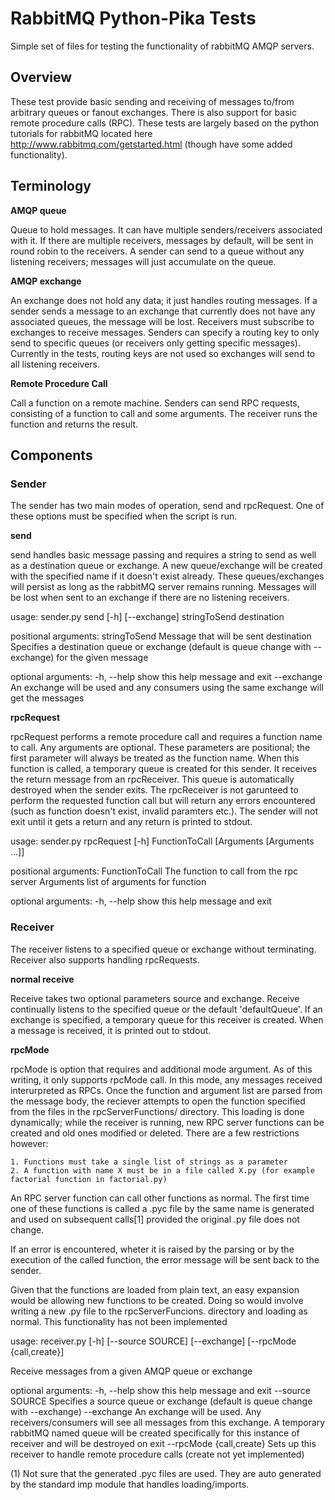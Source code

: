 # RabbitMQ Python-Pika Tests

Simple set of files for testing the functionality of rabbitMQ AMQP servers.

## Overview

These test provide basic sending and receiving of messages to/from arbitrary queues or fanout exchanges. There is also support for basic remote procedure calls (RPC). These tests are largely based on the python tutorials for rabbitMQ located here http://www.rabbitmq.com/getstarted.html (though have some added functionality).

## Terminology

**AMQP queue** 

Queue to hold messages. It can have multiple senders/receivers associated with it. If there are multiple receivers, messages by default, will be sent in round robin to the receivers. A sender can send to a queue without any listening receivers; messages will just accumulate on the queue. 

**AMQP exchange**

An exchange does not hold any data; it just handles routing messages. If a sender sends a message to an exchange that currently does not have any associated queues, the message will be lost. Receivers must subscribe to exchanges to receive messages. Senders can specify a routing key to only send to specific queues (or receivers only getting specific messages). Currently in the tests, routing keys are not used so exchanges will send to all listening receivers.

**Remote Procedure Call**

Call a function on a remote machine. Senders can send RPC requests, consisting of a function to call and some arguments. The receiver runs the function and returns the result. 

## Components

### Sender

The sender has two main modes of operation, send and rpcRequest. One of these options must be specified when the script is run. 

**send**

send handles basic message passing and requires a string to send as well as a destination queue or exchange. A new queue/exchange will be created with the specified name if it doesn't exist already. These queues/exchanges will persist as long as the rabbitMQ server remains running. Messages will be lost when sent to an exchange if there are no listening receivers.

usage: sender.py send [-h] [--exchange] stringToSend destination

positional arguments:
  stringToSend  Message that will be sent
  destination   Specifies a destination queue or exchange (default is queue
                change with --exchange) for the given message

optional arguments:
  -h, --help    show this help message and exit
  --exchange    An exchange will be used and any consumers using the same
                exchange will get the messages

**rpcRequest**

rpcRequest performs a remote procedure call and requires a function name to call. Any arguments are optional. These parameters are positional; the first parameter will always be treated as the function name. When this function is called, a temporary queue is created for this sender. It receives the return message from an rpcReceiver. This queue is automatically destroyed when the sender exits. The rpcReceiver is not garunteed to perform the requested function call but will return any errors encountered (such as function doesn't exist, invalid paramters etc.). The sender will not exit until it gets a return and any return is printed to stdout. 

usage: sender.py rpcRequest [-h] FunctionToCall [Arguments [Arguments ...]]

positional arguments:
  FunctionToCall  The function to call from the rpc server
  Arguments       list of arguments for function

optional arguments:
  -h, --help      show this help message and exit

### Receiver 

The receiver listens to a specified queue or exchange without terminating. Receiver also supports handling rpcRequests.

**normal receive**

Receive takes two optional parameters source and exchange. Receive continually listens to the specified queue or the default 'defaultQueue'. If an exchange is specified, a temporary queue for this receiver is created. When a message is received, it is printed out to stdout.

**rpcMode**

rpcMode is option that requires and additional mode argument. As of this writing, it only supports rpcMode call. In this mode, any messages received interurpreted as RPCs. Once the function and argument list are parsed from the message body, the reciever attempts to open the function specified from the files in the rpcServerFunctions/ directory. This loading is done dynamically; while the receiver is running,  new RPC server functions can be created and old ones modified or deleted. There are a few restrictions however:

	1. Functions must take a single list of strings as a parameter
	2. A function with name X must be in a file called X.py (for example factorial function in factorial.py)

An RPC server function can call other functions as normal. The first time one of these functions is called a .pyc file by the same name is generated and used on subsequent calls[1]  provided the original .py file does not change.

If an error is encountered, wheter it is raised by the parsing or by the execution of the called function, the error message will be sent back to the sender.

Given that the functions are loaded from plain text, an easy expansion would be allowing new functions to be created. Doing so would involve writing a new .py file to the rpcServerFuncions. directory and loading as normal. This functionality has not been implemented

usage: receiver.py [-h] [--source SOURCE] [--exchange]
                   [--rpcMode {call,create}]

Receive messages from a given AMQP queue or exchange

optional arguments:
  -h, --help            show this help message and exit
  --source SOURCE       Specifies a source queue or exchange (default is queue
                        change with --exchange)
  --exchange            An exchange will be used. Any receivers/consumers will
                        see all messages from this exchange. A temporary
                        rabbitMQ named queue will be created specifically for
                        this instance of receiver and will be destroyed on
                        exit
  --rpcMode {call,create}
                        Sets up this receiver to handle remote procedure calls
                        (create not yet implemented)


(1) Not sure that the generated .pyc files are used. They are auto generated by the standard imp module that handles loading/imports. 

